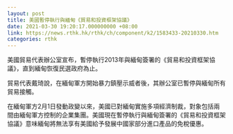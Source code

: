 ```yaml
---
layout: post
title: 美國暫停執行與緬甸《貿易和投資框架協議》
date: 2021-03-30 19:20:17.000000000 +08:00
link: https://news.rthk.hk/rthk/ch/component/k2/1583433-20210330.htm
categories: rthk
---
```


美國貿易代表辦公室宣布，暫停執行2013年與緬甸簽署的《貿易和投資框架協議》，直到緬甸恢復民選政府為止。

貿易代表戴琦說，在緬甸軍方開始暴力鎮壓示威者後，其辦公室已暫停與緬甸所有貿易接觸。

在緬甸軍方2月1日發動政變以來，美國已對緬甸實施多項經濟制裁，對象包括兩間由緬甸軍方控制的企業集團。美國現在暫停執行與緬甸簽署的《貿易和投資框架協議》意味緬甸將無法享有美國給予發展中國家部分進口產品的免稅優惠。
